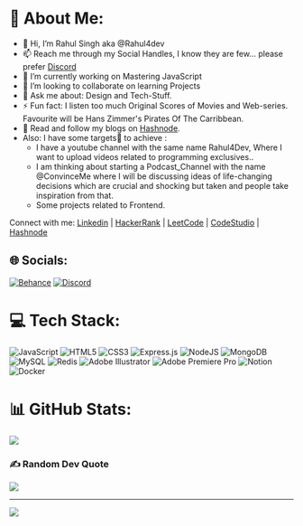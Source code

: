 # 💫 About Me:
- 👋 Hi, I’m Rahul Singh aka @Rahul4dev
- 📫 Reach me through my Social Handles, I know they are few... please prefer  [Discord](https://discord.gg/Rahul4dev#0447)
- 🔭 I’m currently working on Mastering JavaScript
- 👯 I’m looking to collaborate on learning Projects
- 💬 Ask me about: Design and Tech-Stuff.
- ⚡ Fun fact: I listen too much Original Scores of Movies and Web-series. Favourite will be Hans Zimmer's Pirates Of The Carribbean.
- 📃 Read and follow my blogs on [Hashnode](https://rahul4dev.hashnode.dev/).
- Also: I have some targets🎯 to achieve : 
    - I have a youtube channel with the same name Rahul4Dev, Where I want to upload videos related to programming exclusives..
    - I am thinking about starting a Podcast_Channel with the name @ConvinceMe where I will be discussing ideas of life-changing decisions which are crucial and shocking but taken and people take inspiration from that. 
    - Some projects related to Frontend. 


Connect with me:
[Linkedin](https://www.linkedin.com/in/rahul-singh-840714254) | [HackerRank](https://www.hackerrank.com/Rahul4Dev) | [LeetCode](https://leetcode.com/Rahul4Dev/) | [CodeStudio](https://www.codingninjas.com/codestudio/profile/63911247-b786-4a84-8ac1-3edf02752d43) | [Hashnode](https://rahul4dev.hashnode.dev/)

## 🌐 Socials:
[![Behance](https://img.shields.io/badge/Behance-1769ff?logo=behance&logoColor=white)](https://behance.net/rahulsingh430) [![Discord](https://img.shields.io/badge/Discord-%237289DA.svg?logo=discord&logoColor=white)](htttps://discord.gg/Rahul4dev#0447) 

# 💻 Tech Stack:
![JavaScript](https://img.shields.io/badge/javascript-%23323330.svg?style=plastic&logo=javascript&logoColor=%23F7DF1E) ![HTML5](https://img.shields.io/badge/html5-%23E34F26.svg?style=plastic&logo=html5&logoColor=white) ![CSS3](https://img.shields.io/badge/css3-%231572B6.svg?style=plastic&logo=css3&logoColor=white) ![Express.js](https://img.shields.io/badge/express.js-%23404d59.svg?style=plastic&logo=express&logoColor=%2361DAFB) ![NodeJS](https://img.shields.io/badge/node.js-6DA55F?style=plastic&logo=node.js&logoColor=white) ![MongoDB](https://img.shields.io/badge/MongoDB-%234ea94b.svg?style=plastic&logo=mongodb&logoColor=white) ![MySQL](https://img.shields.io/badge/mysql-%2300f.svg?style=plastic&logo=mysql&logoColor=white) ![Redis](https://img.shields.io/badge/redis-%23DD0031.svg?style=plastic&logo=redis&logoColor=white) ![Adobe Illustrator](https://img.shields.io/badge/adobeillustrator-%23FF9A00.svg?style=plastic&logo=adobeillustrator&logoColor=white) ![Adobe Premiere Pro](https://img.shields.io/badge/Adobe%20Premiere%20Pro-9999FF.svg?style=plastic&logo=Adobe%20Premiere%20Pro&logoColor=white) ![Notion](https://img.shields.io/badge/Notion-%23000000.svg?style=plastic&logo=notion&logoColor=white) ![Docker](https://img.shields.io/badge/docker-%230db7ed.svg?style=plastic&logo=docker&logoColor=white)
# 📊 GitHub Stats:
![](https://github-readme-streak-stats.herokuapp.com/?user=Rahul4dev&theme=dark&hide_border=false)<br/>

### ✍️ Random Dev Quote
![](https://quotes-github-readme.vercel.app/api?type=horizontal&theme=radical)



---
[![](https://visitcount.itsvg.in/api?id=Rahul4dev&icon=0&color=3)](https://visitcount.itsvg.in)
